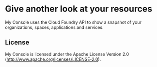 # Give another look at your resources

My Console uses the Cloud Foundry API to show a snapshot of your organizations, spaces, applications and services.

## License

My Console is licensed under the Apache License Version 2.0 (http://www.apache.org/licenses/LICENSE-2.0).
